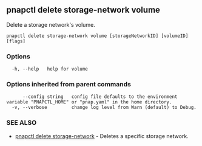 ## pnapctl delete storage-network volume

Delete a storage network's volume.

```
pnapctl delete storage-network volume [storageNetworkID] [volumeID] [flags]
```

### Options

```
  -h, --help   help for volume
```

### Options inherited from parent commands

```
      --config string   config file defaults to the environment variable "PNAPCTL_HOME" or "pnap.yaml" in the home directory.
  -v, --verbose         change log level from Warn (default) to Debug.
```

### SEE ALSO

* [pnapctl delete storage-network](pnapctl_delete_storage-network.md)	 - Deletes a specific storage network.


